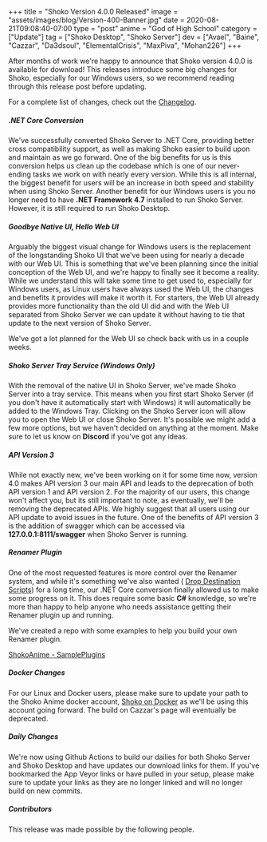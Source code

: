 +++
title = "Shoko Version 4.0.0 Released"
image = "assets/images/blog/Version-400-Banner.jpg"
date = 2020-08-21T09:08:40-07:00
type = "post"
anime = "God of High School"
category = ["Update"]
tag = ["Shoko Desktop", "Shoko Server"]
dev = ["Avael", "Baine", "Cazzar", "Da3dsoul", "ElementalCrisis", "MaxPiva", "Mohan226"]
+++

After months of work we're happy to announce that Shoko version 4.0.0 is available for download! This releases introduce some big changes for Shoko, especially for our Windows users, so we recommend reading through this release post before updating. 

For a complete list of changes, check out the [Changelog](https://docs.shokoanime.com/changelog.html).

##### .NET Core Conversion

We've successfully converted Shoko Server to .NET Core, providing better cross compatibility support, as well as making Shoko easier to build upon and maintain as we go forward. One of the big benefits for us is this conversion helps us clean up the codebase which is one of our never-ending tasks we work on with nearly every version. While this is all internal, the biggest benefit for users will be an increase in both speed and stability when using Shoko Server. Another benefit for our Windows users is you no longer need to have **.NET Framework 4.7** installed to run Shoko Server. However, it is still required to run Shoko Desktop. 

##### Goodbye Native UI, Hello Web UI

Arguably the biggest visual change for Windows users is the replacement of the longstanding Shoko UI that we've been using for nearly a decade with our Web UI. This is something that we've been planning since the initial conception of the Web UI, and we're happy to finally see it become a reality. While we understand this will take some time to get used to, especially for Windows users, as Linux users have always used the Web UI, the changes and benefits it provides will make it worth it. For starters, the Web UI already provides more functionality than the old UI did and with the Web UI separated from Shoko Server we can update it without having to tie that update to the next version of Shoko Server. 

We've got a lot planned for the Web UI so check back with us in a couple weeks. 

##### Shoko Server Tray Service (Windows Only)

With the removal of the native UI in Shoko Server, we've made Shoko Server into a tray service. This means when you first start Shoko Server (if you don't have it automatically start with Windows) it will automatically be added to the Windows Tray. Clicking on the Shoko Server icon will allow you to open the Web UI or close Shoko Server. It's possible we might add a few more options, but we haven't decided on anything at the moment. Make sure to let us know on **Discord** if you've got any ideas.

##### API Version 3 

While not exactly new, we've been working on it for some time now, version 4.0 makes API version 3 our main API and leads to the deprecation of both API version 1 and API version 2. For the majority of our users, this change won't affect you, but its still important to note, as eventually, we'll be removing the deprecated APIs. We highly suggest that all users using our API update to avoid issues in the future. One of the benefits of API version 3 is the addition of swagger which can be accessed via **127.0.0.1:8111/swagger** when Shoko Server is running.  

##### Renamer Plugin 

One of the most requested features is more control over the Renamer system, and while it's something we've also wanted ( [Drop Destination Scripts](https://github.com/ShokoAnime/ShokoServer/issues/504)) for a long time, our .NET Core conversion finally allowed us to make some progress on it. This does require some basic **C#** knowledge, so we're more than happy to help anyone who needs assistance getting their Renamer plugin up and running. 

We've created a repo with some examples to help you build your own Renamer plugin. 

[ShokoAnime - SamplePlugins](https://github.com/ShokoAnime/SamplePlugins)

##### Docker Changes

For our Linux and Docker users, please make sure to update your path to the Shoko Anime docker account, [Shoko on Docker](https://hub.docker.com/r/shokoanime/server/) as we'll be using this account going forward. The build on Cazzar's page will eventually be deprecated. 

##### Daily Changes

We're now using Github Actions to build our dailies for both Shoko Server and Shoko Desktop and have updates our download links for them. If you've bookmarked the App Veyor links or have pulled in your setup, please make sure to update your links as they are no longer linked and will no longer build on new commits. 

##### Contributors

This release was made possible by the following people.


